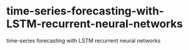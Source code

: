 # time-series-forecasting-with-LSTM-recurrent-neural-networks
time-series forecasting with LSTM recurrent neural networks
